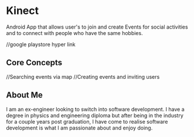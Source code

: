 # Kinect
Android App that allows user's to join and create Events for social activities and to connect with people who have the same hobbies.

//google playstore hyper link

## Core Concepts
//Searching events via map
//Creating events and inviting users

## About Me
I am an ex-engineer looking to switch into software development. I have a degree in physics and engineering diploma but after being in the industry for a couple years post graduation, I have come to realise software development is what I am passionate about and enjoy doing.
